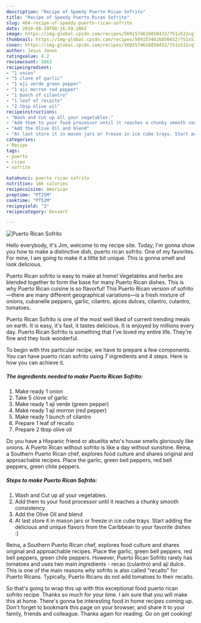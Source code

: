 ```yaml
---
description: "Recipe of Speedy Puerto Rican Sofrito"
title: "Recipe of Speedy Puerto Rican Sofrito"
slug: 484-recipe-of-speedy-puerto-rican-sofrito
date: 2020-08-29T00:16:59.286Z
image: https://img-global.cpcdn.com/recipes/5691574616850432/751x532cq70/puerto-rican-sofrito-recipe-main-photo.jpg
thumbnail: https://img-global.cpcdn.com/recipes/5691574616850432/751x532cq70/puerto-rican-sofrito-recipe-main-photo.jpg
cover: https://img-global.cpcdn.com/recipes/5691574616850432/751x532cq70/puerto-rican-sofrito-recipe-main-photo.jpg
author: Jesus Jones
ratingvalue: 4.2
reviewcount: 1663
recipeingredient:
- "1 onion"
- "5 clove of garlic"
- "1 aji verde green pepper"
- "1 aji morron red pepper"
- "1 bunch of cilantro"
- "1 leaf of recaito"
- "2 tbsp olive oil"
recipeinstructions:
- "Wash and Cut up all your vegetables."
- "Add them to your food processor until it reaches a chunky smooth consistency."
- "Add the Olive Oil and blend"
- "At last store it in mason jars or freeze in ice cube trays. Start adding the delicious and unique flavors from the Caribbean to your favorite dishes :)"
categories:
- Recipe
tags:
- puerto
- rican
- sofrito

katakunci: puerto rican sofrito 
nutrition: 166 calories
recipecuisine: American
preptime: "PT25M"
cooktime: "PT52M"
recipeyield: "3"
recipecategory: Dessert

---
```



![Puerto Rican Sofrito](https://img-global.cpcdn.com/recipes/5691574616850432/751x532cq70/puerto-rican-sofrito-recipe-main-photo.jpg)

Hello everybody, it's Jim, welcome to my recipe site. Today, I'm gonna show you how to make a distinctive dish, puerto rican sofrito. One of my favorites. For mine, I am going to make it a little bit unique. This is gonna smell and look delicious.

Puerto Rican sofrito is easy to make at home! Vegetables and herbs are blended together to form the base for many Puerto Rican dishes. This is why Puerto Rican cuisine is so flavorful! This Puerto Rican version of sofrito—there are many different geographical variations—is a fresh mixture of onions, cubanelle peppers, garlic, cilantro, ajices dulces, cilantro, culantro, tomatoes.

Puerto Rican Sofrito is one of the most well liked of current trending meals on earth. It is easy, it's fast, it tastes delicious. It is enjoyed by millions every day. Puerto Rican Sofrito is something that I've loved my entire life. They're fine and they look wonderful.


To begin with this particular recipe, we have to prepare a few components. You can have puerto rican sofrito using 7 ingredients and 4 steps. Here is how you can achieve it.

<!--inarticleads1-->

##### The ingredients needed to make Puerto Rican Sofrito:

1. Make ready 1 onion
1. Take 5 clove of garlic
1. Make ready 1 aji verde (green pepper)
1. Make ready 1 aji morron (red pepper)
1. Make ready 1 bunch of cilantro
1. Prepare 1 leaf of recaito
1. Prepare 2 tbsp olive oil


Do you have a Hispanic friend or abuelita who&#39;s house smells gloriously like onions. A Puerto Rican without sofrito is like a day without sunshine. Reina, a Southern Puerto Rican chef, explores food culture and shares original and approachable recipes. Place the garlic, green bell peppers, red bell peppers, green chile peppers. 

<!--inarticleads2-->

##### Steps to make Puerto Rican Sofrito:

1. Wash and Cut up all your vegetables.
1. Add them to your food processor until it reaches a chunky smooth consistency.
1. Add the Olive Oil and blend
1. At last store it in mason jars or freeze in ice cube trays. Start adding the delicious and unique flavors from the Caribbean to your favorite dishes :)


Reina, a Southern Puerto Rican chef, explores food culture and shares original and approachable recipes. Place the garlic, green bell peppers, red bell peppers, green chile peppers. However, Puerto Rican Sofrito rarely has tomatoes and uses two main ingredients - recao (culantro) and ají dulce. This is one of the main reasons why sofrito is also called &#34;recaíto&#34; for Puerto Ricans. Typically, Puerto Ricans do not add tomatoes to their recaito. 

So that's going to wrap this up with this exceptional food puerto rican sofrito recipe. Thanks so much for your time. I am sure that you will make this at home. There's gonna be interesting food in home recipes coming up. Don't forget to bookmark this page on your browser, and share it to your family, friends and colleague. Thanks again for reading. Go on get cooking!
